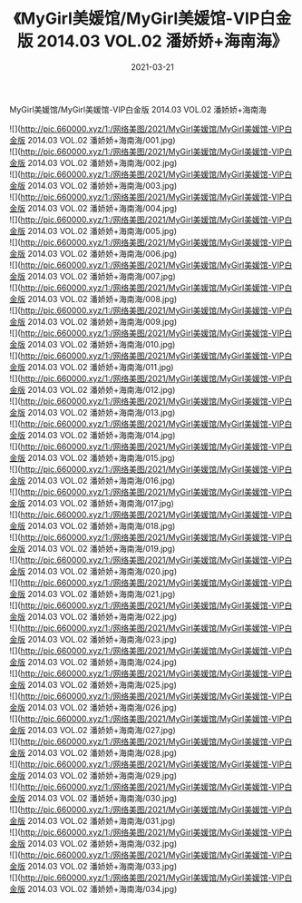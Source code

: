 ﻿---
layout: post
title:  《MyGirl美媛馆/MyGirl美媛馆-VIP白金版 2014.03 VOL.02 潘娇娇+海南海》
date:   2021-03-21
img: http://pic.660000.xyz/1:/网络美图/2021/MyGirl美媛馆/MyGirl美媛馆-VIP白金版 2014.03 VOL.02 潘娇娇+海南海/000.jpg
categories: [美女, 清纯, 唯美]
---

MyGirl美媛馆/MyGirl美媛馆-VIP白金版 2014.03 VOL.02 潘娇娇+海南海

 ![](http://pic.660000.xyz/1:/网络美图/2021/MyGirl美媛馆/MyGirl美媛馆-VIP白金版 2014.03 VOL.02 潘娇娇+海南海/001.jpg) <br>![](http://pic.660000.xyz/1:/网络美图/2021/MyGirl美媛馆/MyGirl美媛馆-VIP白金版 2014.03 VOL.02 潘娇娇+海南海/002.jpg) <br>![](http://pic.660000.xyz/1:/网络美图/2021/MyGirl美媛馆/MyGirl美媛馆-VIP白金版 2014.03 VOL.02 潘娇娇+海南海/003.jpg) <br>![](http://pic.660000.xyz/1:/网络美图/2021/MyGirl美媛馆/MyGirl美媛馆-VIP白金版 2014.03 VOL.02 潘娇娇+海南海/004.jpg) <br>![](http://pic.660000.xyz/1:/网络美图/2021/MyGirl美媛馆/MyGirl美媛馆-VIP白金版 2014.03 VOL.02 潘娇娇+海南海/005.jpg) <br>![](http://pic.660000.xyz/1:/网络美图/2021/MyGirl美媛馆/MyGirl美媛馆-VIP白金版 2014.03 VOL.02 潘娇娇+海南海/006.jpg) <br>![](http://pic.660000.xyz/1:/网络美图/2021/MyGirl美媛馆/MyGirl美媛馆-VIP白金版 2014.03 VOL.02 潘娇娇+海南海/007.jpg) <br>![](http://pic.660000.xyz/1:/网络美图/2021/MyGirl美媛馆/MyGirl美媛馆-VIP白金版 2014.03 VOL.02 潘娇娇+海南海/008.jpg) <br>![](http://pic.660000.xyz/1:/网络美图/2021/MyGirl美媛馆/MyGirl美媛馆-VIP白金版 2014.03 VOL.02 潘娇娇+海南海/009.jpg) <br>![](http://pic.660000.xyz/1:/网络美图/2021/MyGirl美媛馆/MyGirl美媛馆-VIP白金版 2014.03 VOL.02 潘娇娇+海南海/010.jpg) <br>![](http://pic.660000.xyz/1:/网络美图/2021/MyGirl美媛馆/MyGirl美媛馆-VIP白金版 2014.03 VOL.02 潘娇娇+海南海/011.jpg) <br>![](http://pic.660000.xyz/1:/网络美图/2021/MyGirl美媛馆/MyGirl美媛馆-VIP白金版 2014.03 VOL.02 潘娇娇+海南海/012.jpg) <br>![](http://pic.660000.xyz/1:/网络美图/2021/MyGirl美媛馆/MyGirl美媛馆-VIP白金版 2014.03 VOL.02 潘娇娇+海南海/013.jpg) <br>![](http://pic.660000.xyz/1:/网络美图/2021/MyGirl美媛馆/MyGirl美媛馆-VIP白金版 2014.03 VOL.02 潘娇娇+海南海/014.jpg) <br>![](http://pic.660000.xyz/1:/网络美图/2021/MyGirl美媛馆/MyGirl美媛馆-VIP白金版 2014.03 VOL.02 潘娇娇+海南海/015.jpg) <br>![](http://pic.660000.xyz/1:/网络美图/2021/MyGirl美媛馆/MyGirl美媛馆-VIP白金版 2014.03 VOL.02 潘娇娇+海南海/016.jpg) <br>![](http://pic.660000.xyz/1:/网络美图/2021/MyGirl美媛馆/MyGirl美媛馆-VIP白金版 2014.03 VOL.02 潘娇娇+海南海/017.jpg) <br>![](http://pic.660000.xyz/1:/网络美图/2021/MyGirl美媛馆/MyGirl美媛馆-VIP白金版 2014.03 VOL.02 潘娇娇+海南海/018.jpg) <br>![](http://pic.660000.xyz/1:/网络美图/2021/MyGirl美媛馆/MyGirl美媛馆-VIP白金版 2014.03 VOL.02 潘娇娇+海南海/019.jpg) <br>![](http://pic.660000.xyz/1:/网络美图/2021/MyGirl美媛馆/MyGirl美媛馆-VIP白金版 2014.03 VOL.02 潘娇娇+海南海/020.jpg) <br>![](http://pic.660000.xyz/1:/网络美图/2021/MyGirl美媛馆/MyGirl美媛馆-VIP白金版 2014.03 VOL.02 潘娇娇+海南海/021.jpg) <br>![](http://pic.660000.xyz/1:/网络美图/2021/MyGirl美媛馆/MyGirl美媛馆-VIP白金版 2014.03 VOL.02 潘娇娇+海南海/022.jpg) <br>![](http://pic.660000.xyz/1:/网络美图/2021/MyGirl美媛馆/MyGirl美媛馆-VIP白金版 2014.03 VOL.02 潘娇娇+海南海/023.jpg) <br>![](http://pic.660000.xyz/1:/网络美图/2021/MyGirl美媛馆/MyGirl美媛馆-VIP白金版 2014.03 VOL.02 潘娇娇+海南海/024.jpg) <br>![](http://pic.660000.xyz/1:/网络美图/2021/MyGirl美媛馆/MyGirl美媛馆-VIP白金版 2014.03 VOL.02 潘娇娇+海南海/025.jpg) <br>![](http://pic.660000.xyz/1:/网络美图/2021/MyGirl美媛馆/MyGirl美媛馆-VIP白金版 2014.03 VOL.02 潘娇娇+海南海/026.jpg) <br>![](http://pic.660000.xyz/1:/网络美图/2021/MyGirl美媛馆/MyGirl美媛馆-VIP白金版 2014.03 VOL.02 潘娇娇+海南海/027.jpg) <br>![](http://pic.660000.xyz/1:/网络美图/2021/MyGirl美媛馆/MyGirl美媛馆-VIP白金版 2014.03 VOL.02 潘娇娇+海南海/028.jpg) <br>![](http://pic.660000.xyz/1:/网络美图/2021/MyGirl美媛馆/MyGirl美媛馆-VIP白金版 2014.03 VOL.02 潘娇娇+海南海/029.jpg) <br>![](http://pic.660000.xyz/1:/网络美图/2021/MyGirl美媛馆/MyGirl美媛馆-VIP白金版 2014.03 VOL.02 潘娇娇+海南海/030.jpg) <br>![](http://pic.660000.xyz/1:/网络美图/2021/MyGirl美媛馆/MyGirl美媛馆-VIP白金版 2014.03 VOL.02 潘娇娇+海南海/031.jpg) <br>![](http://pic.660000.xyz/1:/网络美图/2021/MyGirl美媛馆/MyGirl美媛馆-VIP白金版 2014.03 VOL.02 潘娇娇+海南海/032.jpg) <br>![](http://pic.660000.xyz/1:/网络美图/2021/MyGirl美媛馆/MyGirl美媛馆-VIP白金版 2014.03 VOL.02 潘娇娇+海南海/033.jpg) <br>![](http://pic.660000.xyz/1:/网络美图/2021/MyGirl美媛馆/MyGirl美媛馆-VIP白金版 2014.03 VOL.02 潘娇娇+海南海/034.jpg) <br>